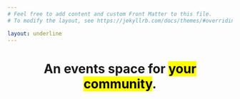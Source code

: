 ```yaml
---
# Feel free to add content and custom Front Matter to this file.
# To modify the layout, see https://jekyllrb.com/docs/themes/#overriding-theme-defaults

layout: underline
---
```


<h1 style="text-align: center;">An events space for <mark class="squiggle">your community</mark>.</h1>
